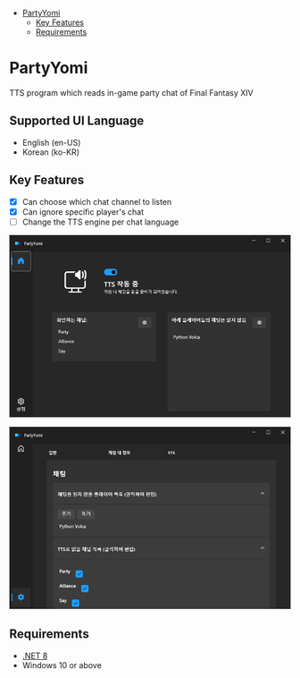 - [PartyYomi](#partyyomi)
  - [Key Features](#key-features)
  - [Requirements](#requirements)

# PartyYomi

TTS program which reads in-game party chat of Final Fantasy XIV

## Supported UI Language

- English (en-US)
- Korean (ko-KR)

## Key Features

* [X] Can choose which chat channel to listen
* [X] Can ignore specific player's chat
* [ ] Change the TTS engine per chat language

![demo01](rsc/demo01.PNG)

![demo02](rsc/demo02.PNG)

## Requirements

* [.NET 8](https://dotnet.microsoft.com/ko-kr/download/dotnet/8.0)
* Windows 10 or above
